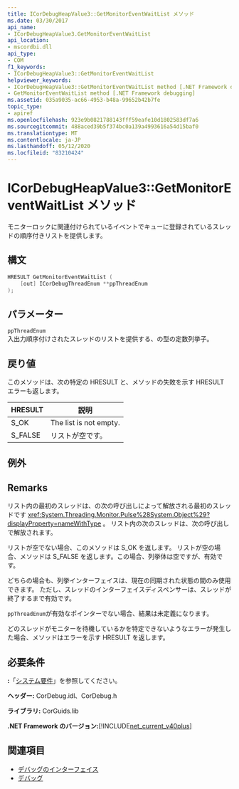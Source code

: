 ```yaml
---
title: ICorDebugHeapValue3::GetMonitorEventWaitList メソッド
ms.date: 03/30/2017
api_name:
- ICorDebugHeapValue3.GetMonitorEventWaitList
api_location:
- mscordbi.dll
api_type:
- COM
f1_keywords:
- ICorDebugHeapValue3::GetMonitorEventWaitList
helpviewer_keywords:
- ICorDebugHeapValue3::GetMonitorEventWaitList method [.NET Framework debugging]
- GetMonitorEventWaitList method [.NET Framework debugging]
ms.assetid: 035a9035-ac66-4953-b48a-99652b42b7fe
topic_type:
- apiref
ms.openlocfilehash: 923e9b0821788143fff59eafe10d1802583df7a6
ms.sourcegitcommit: 488aced39b5f374bc0a139a4993616a54d15baf0
ms.translationtype: MT
ms.contentlocale: ja-JP
ms.lasthandoff: 05/12/2020
ms.locfileid: "83210424"
---
```

# <a name="icordebugheapvalue3getmonitoreventwaitlist-method"></a>ICorDebugHeapValue3::GetMonitorEventWaitList メソッド
モニターロックに関連付けられているイベントでキューに登録されているスレッドの順序付きリストを提供します。  
  
## <a name="syntax"></a>構文  
  
```cpp  
HRESULT GetMonitorEventWaitList (  
    [out] ICorDebugThreadEnum **ppThreadEnum  
);  
```  
  
## <a name="parameters"></a>パラメーター  
 `ppThreadEnum`  
 入出力順序付けされたスレッドのリストを提供する、の型の定数列挙子。  
  
## <a name="return-value"></a>戻り値  
 このメソッドは、次の特定の HRESULT と、メソッドの失敗を示す HRESULT エラーも返します。  
  
|HRESULT|説明|  
|-------------|-----------------|  
|S_OK|The list is not empty.|  
|S_FALSE|リストが空です。|  
  
## <a name="exceptions"></a>例外  
  
## <a name="remarks"></a>Remarks  
 リスト内の最初のスレッドは、の次の呼び出しによって解放される最初のスレッドです <xref:System.Threading.Monitor.Pulse%28System.Object%29?displayProperty=nameWithType> 。 リスト内の次のスレッドは、次の呼び出しで解放されます。  
  
 リストが空でない場合、このメソッドは S_OK を返します。 リストが空の場合、メソッドは S_FALSE を返します。この場合、列挙体は空ですが、有効です。  
  
 どちらの場合も、列挙インターフェイスは、現在の同期された状態の間のみ使用できます。 ただし、スレッドのインターフェイスディスペンサーは、スレッドが終了するまで有効です。  
  
 `ppThreadEnum`が有効なポインターでない場合、結果は未定義になります。  
  
 どのスレッドがモニターを待機しているかを特定できないようなエラーが発生した場合、メソッドはエラーを示す HRESULT を返します。  
  
## <a name="requirements"></a>必要条件  
 **:**「[システム要件](../../get-started/system-requirements.md)」を参照してください。  
  
 **ヘッダー:** CorDebug.idl、CorDebug.h  
  
 **ライブラリ:** CorGuids.lib  
  
 **.NET Framework のバージョン:**[!INCLUDE[net_current_v40plus](../../../../includes/net-current-v40plus-md.md)]  
  
## <a name="see-also"></a>関連項目

- [デバッグのインターフェイス](debugging-interfaces.md)
- [デバッグ](index.md)
